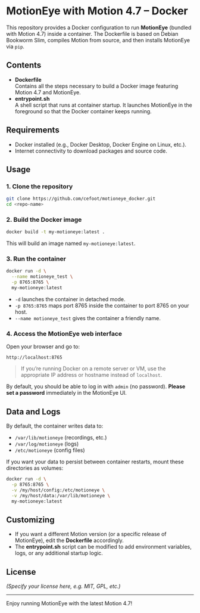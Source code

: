 
# MotionEye with Motion 4.7 – Docker

This repository provides a Docker configuration to run **MotionEye** (bundled with Motion 4.7) inside a container. The Dockerfile is based on Debian Bookworm Slim, compiles Motion from source, and then installs MotionEye via `pip`.

## Contents

- **Dockerfile**  
  Contains all the steps necessary to build a Docker image featuring Motion 4.7 and MotionEye.  
- **entrypoint.sh**  
  A shell script that runs at container startup. It launches MotionEye in the foreground so that the Docker container keeps running.

## Requirements

- Docker installed (e.g., Docker Desktop, Docker Engine on Linux, etc.).
- Internet connectivity to download packages and source code.

## Usage

### 1. Clone the repository

```bash
git clone https://github.com/cefoot/motioneye_docker.git
cd <repo-name>
```

### 2. Build the Docker image

```bash
docker build -t my-motioneye:latest .
```

This will build an image named `my-motioneye:latest`.

### 3. Run the container

```bash
docker run -d \
  --name motioneye_test \
  -p 8765:8765 \
  my-motioneye:latest
```

- `-d` launches the container in detached mode.  
- `-p 8765:8765` maps port 8765 inside the container to port 8765 on your host.  
- `--name motioneye_test` gives the container a friendly name.

### 4. Access the MotionEye web interface

Open your browser and go to:

```
http://localhost:8765
```

> If you’re running Docker on a remote server or VM, use the appropriate IP address or hostname instead of `localhost`.

By default, you should be able to log in with `admin` (no password). **Please set a password** immediately in the MotionEye UI.

## Data and Logs

By default, the container writes data to:
- `/var/lib/motioneye` (recordings, etc.)
- `/var/log/motioneye` (logs)
- `/etc/motioneye` (config files)

If you want your data to persist between container restarts, mount these directories as volumes:

```bash
docker run -d \
  -p 8765:8765 \
  -v /my/host/config:/etc/motioneye \
  -v /my/host/data:/var/lib/motioneye \
  my-motioneye:latest
```

## Customizing

- If you want a different Motion version (or a specific release of MotionEye), edit the **Dockerfile** accordingly.
- The **entrypoint.sh** script can be modified to add environment variables, logs, or any additional startup logic.

## License

*(Specify your license here, e.g. MIT, GPL, etc.)*

---

Enjoy running MotionEye with the latest Motion 4.7!

